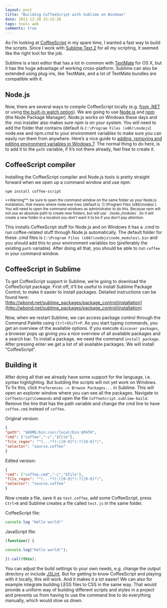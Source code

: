 ```yaml
---
layout: post
title: "Building CoffeeScript with Sublime on Windows"
date: 2011-12-28 15:15:28
tags: tools web
comments: true
---
```

As I’m looking at [CoffeeScript](http://coffeescript.org/) in my spare time, I wanted a fast way to build the scripts. Since I work with [Sublime Text 2](http://www.sublimetext.com/) for all my scripting, it seemed like the right tool for the job.

Sublime is a text editor that has a lot in common with [TextMate](http://macromates.com/) for OS X, but it has the huge advantage of working cross-platform. Sublime can also be extended using plug-ins, like TextMate, and a lot of TextMate bundles are compatible with it.

## Node.js

Now, there are several ways to compile CoffeeScript locally (e.g. [from .NET](http://stackoverflow.com/questions/2879401/how-can-i-compile-coffeescript-from-net) or using [the built-in watch option](http://jashkenas.github.com/coffee-script/#usage)). We are going to use [Node.js](http://nodejs.org/) and [npm](http://npmjs.org/) (the Node Package Manager). Node.js works on Windows these days and the .msi installer also makes sure npm is on your system. You will need to add the folder that contains (default is `C:\Program Files (x86)\nodejs`) node.exe and npm.cmd to your environment variables to make sure you can easily run them from anywhere. Here’s a nice guide to [adding, removing and editing environment variables in Windows 7](http://www.itechtalk.com/thread3595.html). The normal thing to do here, is to add it to the `path` variable, if it’s not there already, feel free to create it.

## CoffeeScript compiler

Installing the CoffeeScript compiler and Node.js tools is pretty straight forward when we open up a command window and use npm:

```console
npm install coffee-script
```

<span style="font-size:smaller;">
    **Warning**: be sure to open the command window on the same folder as your Node.js installation, that means where node.exe lives (default is `C:\Program Files (x86)\nodejs`).
    You will need to open the command windows as administrator to do this.
    Because npm will not use an absolute path to create new folders, but will use `./node_modules`.
    So it will create a new folder in a location you don't want it to be if you don't pay attention.
</span>

This installs CoffeeScript stuff for Node.js and on Windows it has a .cmd to run coffee-related stuff through Node.js automatically. The default folder for these .cmd files is `C:\Program Files (x86)\nodejs\node_modules\.bin` and you should add this to your environment variables too (preferably the existing `path` variable). After doing all that, you should be able to run `coffee` in your command window.

## CoffeeScript in Sublime

To get CoffeeScript support in Sublime, we’re going to download the CoffeeScript package. First off, it’ll be useful to install Sublime Package Control, to make it easier to install packages. Detailed instructions can be found here: [http://wbond.net/sublime_packages/package_control/installation](http://wbond.net/sublime_packages/package_control/installation)

Now, when we restart Sublime, we can access package control through the Command Palette using `Ctrl+Shift+P`. As you start typing commands, you get an overview of the available options. If you execute `discover packages`, a browser pops up giving you a nice overview of all available packages and a search bar. To install a package, we need the command `install package`. After pressing enter we get a list of all available packages. We will install "CoffeeScript".

## Building it

After doing all that we already have some support for the language, i.e. syntax highlighting. But building the scripts will not yet work on Windows. To fix this, click `Preferences –> Browse Packages...` in Sublime. This will open an explorer window where you can see all the packages. Navigate to `CoffeeScript\Commands` and open the file `CoffeeScript.sublime-build`. Remove the line that has the path variable and change the cmd line to have `coffee.cmd` instead of `coffee`.

Original version:
```json
{
"path": "$HOME/bin:/usr/local/bin:$PATH",
"cmd": ["coffee","-c","$file"],
"file_regex": "^(...*?):([0-9]*):?([0-9]*)",
"selector": "source.coffee"
}
```

Edited version:
```json
{
"cmd": ["coffee.cmd","-c","$file"],
"file_regex": "^(...*?):([0-9]*):?([0-9]*)",
"selector": "source.coffee"
}
```

Now create a file, save it as `test.coffee`, add some CoffeeScript, press `Ctrl+B` and Sublime creates a file called `test.js` in the same folder.

CoffeeScript file:
```js
console.log "Hello world!"
```

JavaScript file:
```js
(function() {

console.log("Hello world!");

}).call(this);
```

You can adjust the build settings to your own needs, e.g. change the output directory or include [JSLint](http://www.jslint.com/). But for getting to know CoffeeScript and playing with it locally, this will work. And it makes it a lot easier! We can also for example integrate building LESS files to CSS in the same way. That would provide a uniform way of building different scripts and styles in a project and prevents us from having to use the command line to do everything manually, which would slow us down.
